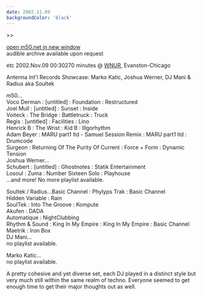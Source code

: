 ```yaml
---
date: 2002.11.09
backgroundColor: 'black'
---
```


\>>

[open m50.net in new window  
](http://m50.net/)audible archive available upon request  

etc 2002.Nov.09 00:30270 minutes @ [WNUR](http://www.wnur.org/), Evanston-Chicago  



























Antenna Int'l Records Showcase: Marko Katic, Joshua Werner, DJ Mani & Radius aka Soultek  

m50...  
Voco Derman : \[untitled\] : Foundation : Restructured  
Joel Mull : \[untitled\] : Sunset : Inside  
Voiteck : The Bridge : Battletruck : Truck  
Regis : \[untitled\] : Facilities : Lino  
Henrick B : The Wrist : Kid B : Illgorhythm  
Adam Beyer : MARU part1 ltd - Samuel Session Remix : MARU part1 ltd : Drumcode  
Surgeon : Returning Of The Purity Of Current : Force + Form : Dynamic Tension  
Joshua Werner...  
Schubert : \[untitled\] : Ghostnotes : Statik Entertainment  
Losoul : Zuma : Number Sixteen Solo : Playhouse  
...and more! No more playlist available.  

Soultek / Radius...Basic Channel : Phylyps Trak : Basic Channel  
Hidden Variable : Rain  
SoulTek : Into The Groove : Kompute  
Akufen : DADA  
Automatique : NightClubbing  
Rhythm & Sound : King In My Empire : King In My Empire : Basic Channel  
Maetrik : Iron Box  
DJ Mani...  
no playlist available.  

Marko Katic...  
no playlist available.  

A pretty cohesive and yet diverse set, each DJ played in a distinct style but very much still within the same realm of techno. Everyone seemed to get enough time to get their major thoughts out as well.